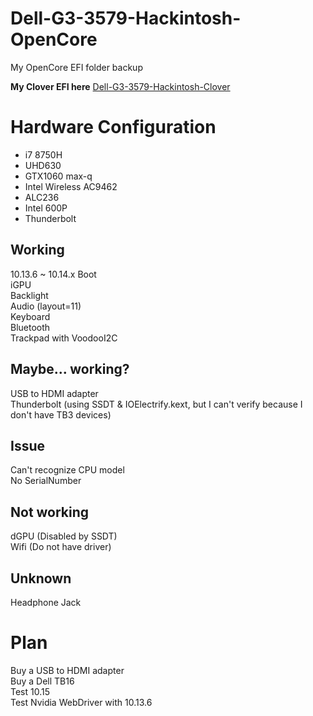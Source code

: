 # Dell-G3-3579-Hackintosh-OpenCore
My OpenCore EFI folder backup

**My Clover EFI here**
[Dell-G3-3579-Hackintosh-Clover](https://github.com/CerteKim/Dell-G3-3579-Hackintosh-Clover)

# Hardware Configuration
* i7 8750H 
* UHD630 
* GTX1060 max-q 
* Intel Wireless AC9462 
* ALC236 
* Intel 600P
* Thunderbolt

## Working
10.13.6 ~ 10.14.x Boot  
iGPU  
Backlight  
Audio (layout=11)  
Keyboard  
Bluetooth  
Trackpad with VoodooI2C

## Maybe... working?
USB to HDMI adapter  
Thunderbolt (using SSDT & IOElectrify.kext, but I can't verify because I don't have TB3 devices)

## Issue
Can't recognize CPU model  
No SerialNumber  

## Not working
dGPU (Disabled by SSDT)  
Wifi (Do not have driver)

## Unknown
Headphone Jack

# Plan
Buy a USB to HDMI adapter  
Buy a Dell TB16  
Test 10.15  
Test Nvidia WebDriver with 10.13.6